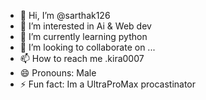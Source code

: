 - 👋 Hi, I’m @sarthak126
- 👀 I’m interested in Ai & Web dev
- 🌱 I’m currently learning python
- 💞️ I’m looking to collaborate on ...
- 📫 How to reach me .kira0007
- 😄 Pronouns: Male
- ⚡ Fun fact: Im a UltraProMax procastinator

<!---
sarthak126/sarthak126 is a ✨ special ✨ repository because its `README.md` (this file) appears on your GitHub profile.
You can click the Preview link to take a look at your changes.
--->
